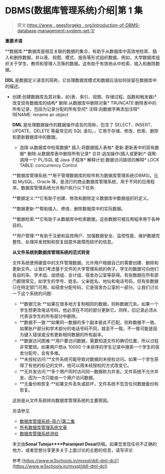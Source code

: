 # DBMS(数据库管理系统)介绍|第 1 集

> 原文:[https://www . geesforgeks . org/introduction-of-DBMS-database-management-system-set-1/](https://www.geeksforgeeks.org/introduction-of-dbms-database-management-system-set-1/)

**重要术语**

**数据库:**数据库是相互关联的数据的集合，有助于从数据库中高效地检索、插入和删除数据，并以表、视图、模式、报告等形式组织数据。例如，大学数据库组织关于学生、教师和管理人员等的数据。这有助于有效地从中检索、插入和删除数据。

**DDL** 是数据定义语言的简称，它处理数据库模式和数据应该如何驻留在数据库中的描述。

*   创建:创建数据库及其对象，如(表、索引、视图、存储过程、函数和触发器)*   改变现有数据库的结构*   删除:从数据库中删除对象*   TRUNCATE:删除表中的所有记录，包括为记录分配的所有空间*   注释:向数据字典添加注释*   RENAME: rename an object

    **DML** 是处理数据操作的数据操作语言的简称，包含了 SELECT、INSERT、UPDATE、DELETE 等最常见的 SQL 语句。，它用于存储、修改、检索、删除和更新数据库中的数据。

    *   选择:从数据库中检索数据*   插入:将数据插入表格*   更新:更新表中的现有数据*   删除:从数据库表中删除所有记录*   合并:追加操作(插入或更新)*   调用:调用一个 PL/SQL 或 Java 子程序*   解释计划:数据访问路径的解释*   LOCK TABLE: concurrency Control

    **数据库管理系统:**用于管理数据库的软件称为数据库管理系统(DBMS)。比如 MySQL、Oracle 等。是流行的商业数据库管理系统，用于不同的应用程序。数据库管理系统允许用户执行以下任务:

    **数据定义:**它有助于创建、修改和删除定义数据库中数据组织的定义。

    **数据更新:**帮助插入、修改、删除数据库中的实际数据。

    **数据检索:**它有助于从数据库中检索数据，这些数据可被应用程序用于各种目的。

    **用户管理:**有助于注册和监控用户、加强数据安全、监控性能、维护数据完整性、处理并发控制和恢复因意外故障而损坏的信息。

    **从文件系统到数据库管理系统的范式转变**

    文件系统使用硬盘中的文件管理数据。允许用户根据自己的需要创建、删除和更新文件。让我们考虑基于文件的大学管理系统的例子。学生的数据可向他们各自的系、学术组、成绩组、会计组、宿舍办公室等获得。有些数据在所有部门都很常见，如学生的学号、姓名、父亲姓名、地址和电话号码，但有些数据只在特定部门可用，如宿舍分配号码，它是宿舍办公室的一部分。让我们讨论一下这个系统的问题:

    *   **数据冗余:**如果在很多地方复制相同的数据，则称数据冗余。如果一个学生想更改电话号码，他必须在不同的部分更新它。同样，旧记录必须从代表该学生的所有部分中删除。
    *   **数据不一致:**如果同一数据的多个副本彼此不匹配，则称数据不一致。如果账户部分和学术部分的电话号码不同，就会不一致。不一致可能是因为键入错误或没有更新相同数据的所有副本。
    *   **数据访问困难:**用户要访问数据，需要知道文件的确切位置，所以过程非常繁琐。如果用户想从 10000 个未排序的学生记录中搜索一个学生的宿舍分配号，会有多难。
    *   **未授权访问:**文件系统可能导致对数据的未授权访问。如果一个学生获得了有他的标记的文件，他可以用未经授权的方式改变它。
    *   **无并发访问:**多个用户同时访问同一数据称为并发。文件系统不允许并发，因为一次只能由一个用户访问数据。
    *   **无备份和恢复:**如果文件丢失或损坏，文件系统不包含任何数据备份和恢复。

    这些是从文件系统转向数据库管理系统的主要原因。

    另请参见

    *   [数据库管理系统–简介|第二集](https://www.geeksforgeeks.org/introduction-of-3-tier-architecture-in-dbms-set-2/)
    *   [所有数据库管理系统文章](https://www.geeksforgeeks.org/category/dbms/)
    *   [数据库管理系统测验](https://www.geeksforgeeks.org/quiz-corner-gq/)

    本文由**Sonal Tuteja****Paramjeet Desai**供稿。如果您发现任何不正确的地方，或者您想分享更多关于上面讨论的主题的信息，请写评论

    参考:[https://www.w3schools.in/mysql/ddl-dml-dcl/](https://www.w3schools.in/mysql/ddl-dml-dcl)